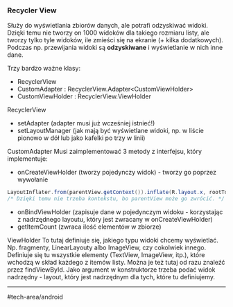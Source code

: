 ### Recycler View
Służy do wyświetlania zbiorów danych, ale potrafi odzyskiwać widoki. Dzięki temu nie tworzy on 1000 widoków dla takiego rozmiaru listy, ale tworzy tylko tyle widoków, ile zmieści się na ekranie (+ kilka dodatkowych). Podczas np. przewijania widoki są **odzyskiwane** i wyświetlanie w nich inne dane.

Trzy bardzo ważne klasy:
- RecyclerView
- CustomAdapter : RecyclerView.Adapter\<CustomViewHolder>
- CustomViewHolder : RecyclerView.ViewHolder

RecyclerView
- setAdapter (adapter musi już wcześniej istnieć!)
- setLayoutManager (jak mają być wyświetlane widoki, np. w liście pionowo w dół lub jako kafelki po trzy w linii)

CustomAdapter
Musi zaimplementować 3 metody z interfejsu, który implementuje:
- onCreateViewHolder (tworzy pojedynczy widok) - tworzy go poprzez wywołanie 
```java
LayoutInflater.from(parentView.getContext()).inflate(R.layout.x, rootToAttach); /* rootToAttach jest potrzebny np. w przypadku match_parent dla widoku recyclera  */
/* Dzięki temu nie trzeba kontekstu, bo parentView może go zwrócić. */
```
- onBindViewHolder (zapisuje dane w pojedynczym widoku - korzystając z nadrzędnego layoutu, który jest zwracany w onCreateViewHolder)
- getItemCount (zwraca ilość elementów w zbiorze)

ViewHolder
To tutaj definiuje się, jakiego typu widoki chcemy wyświetlać. Np. fragmenty, LinearLayouty albo ImageView, czy cokolwiek innego.
Definiuje się tu wszystkie elementy (TextView, ImageView, itp.), które wchodzą w skład każdego z itemów listy. Można je też tutaj od razu znaleźć przez findViewById.
Jako argument w konstruktorze trzeba podać widok nadrzędny - layout, który jest nadrzędnym dla tych, które tu definiujemy. 

---

#tech-area/android 
